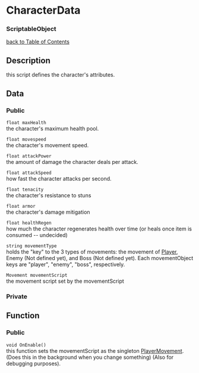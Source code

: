 # CharacterData
### ScriptableObject

[back to Table of Contents](/TableOfContents.md)

## Description
this script defines the character's attributes.
## Data

### Public 

`float maxHealth`  
the character's maximum health pool.

`float movespeed`   
the character's movement speed.

`float attackPower`  
the amount of damage the character deals per attack.

`float attackSpeed`  
how fast the character attacks per second.

`float tenacity`  
the character's resistance to stuns

`float armor`  
the character's damage mitigation 

`float healthRegen`  
how much the character regenerates health over time (or heals once item is consumed -- undecided)

`string movementType`  
holds the "key" to the 3 types of movements: the movement of [Player](/Assets/Scripts/Character/Player/), Enemy (Not defined yet), and Boss (Not defined yet). Each movementObject keys are "player", "enemy", "boss", respectively.

`Movement movementScript`  
the movement script set by the movementScript
### Private

## Function

### Public

`void OnEnable()`  
this function sets the movementScript as the singleton [PlayerMovement](/Assets/Scripts/Character/Player/PlayerMovement.md). (Does this in the background when you change something) (Also for debugging purposes).